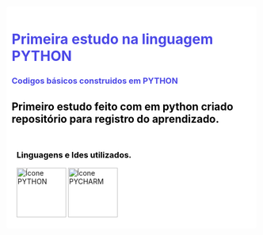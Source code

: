 <div style="background-color: #ffffff; padding: 10px; border-radius: 5px;">
    <h1 style="color:rgb(76, 73, 231);">Primeira estudo na linguagem PYTHON</h1>
    <h3 style="color:rgb(76, 73, 231);">Codigos básicos construidos em PYTHON</h3>
    <h2 style="color: #000000;" >Primeiro estudo feito com em python criado repositório para registro do aprendizado. </h2>
                        
    
<div style="background-color: #ffffff; padding: 10px; border-radius: 5px;">
    <h3 style="color: #000000;">Linguagens e Ides utilizados.</h3>
    <img src="https://img.icons8.com/?size=100&id=13441&format=png&color=000000" alt="Ícone PYTHON" style="width: 100px; height: auto;">
    <img src="https://img.icons8.com/?size=100&id=117121&format=png&color=000000" alt="Ícone PYCHARM" style="width: 100px; height: auto;">

</div>
